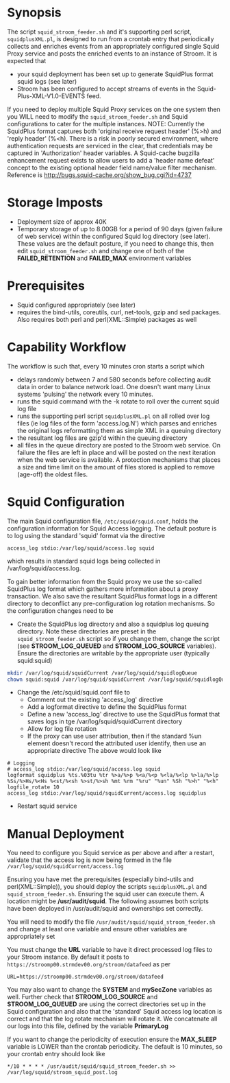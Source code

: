 # Synopsis
The script `squid_stroom_feeder.sh` and it's supporting perl script, `squidplusXML.pl`, is designed to run from a crontab entry that periodically collects and enriches events from an appropriately configured single Squid Proxy service and posts the enriched events to an instance of Stroom. It is expected that

  - your squid deployment has been set up to generate SquidPlus format squid logs (see later)
  - Stroom has been configured to accept streams of events in the Squid-Plus-XML-V1.0-EVENTS feed.

If you need to deploy multiple Squid Proxy services on the one system then you WILL need to modify the `squid_stroom_feeder.sh` and Squid configurations to cater for the multiple instances.
NOTE: Currently the SquidPlus format captures both 'original receive request header' (%>h) and 'reply header' (%<h). There is a risk in poorly secured environment, where authentication requests are serviced in the clear, that credentials may be captured in 'Authorization' header variables.  A Squid-cache bugzilla enhancement request exists to allow users to add a 'header name defeat' concept to the existing optional header field name/value filter mechanism. Reference is http://bugs.squid-cache.org/show_bug.cgi?id=4737


# Storage Imposts
  - Deployment size of approx 40K
  - Temporary storage of up to 8.00GB for a period of 90 days (given failure of web service) within the configured Squid log directory (see later).  These values are the default posture, if you need to change this, then edit `squid_stroom_feeder.sh` and change one of both of the **FAILED_RETENTION** and **FAILED_MAX** environment variables

# Prerequisites
  - Squid configured appropriately (see later)
  - requires the bind-utils, coreutils, curl, net-tools, gzip and sed packages. Also requires both perl and perl(XML::Simple) packages as well

# Capability Workflow
The workflow is such that, every 10 minutes cron starts a script which
  - delays randomly between 7 and 580 seconds before collecting audit data in order to balance network load. One doesn't want many Linux systems 'pulsing' the network every 10 minutes.
  - runs the squid command with the -k rotate to roll over the current squid log file
  - runs the supporting perl script `squidplusXML.pl` on all rolled over log files (ie log files of the form 'access.log.N') which parses and enriches the original logs reformatting them as simple XML in a queuing directory
  - the resultant log files are gzip'd within the queuing directory
  - all files in the queue directory are posted to the Stroom web service. On failure the files are left in place and will be posted on the next iteration when the web service is available. A protection mechanisms that places a size and time limit on the amount of files stored is applied to remove (age-off) the oldest files.

# Squid Configuration
The main Squid configuration file, `/etc/squid/squid.conf`, holds the configuration information for Squid Access logging. The default posture is to log using the standard 'squid' format via the directive
```
access_log stdio:/var/log/squid/access.log squid
```
which results in standard squid logs being collected in /var/log/squid/access.log.

To gain better information from the Squid proxy we use the so-called SquidPlus log format which gathers more information about a proxy transaction.  We also save the resultant SquidPlus format logs in a different directory to deconflict any pre-configuration log rotation mechanisms.  So the configuration changes need to be
  - Create the SquidPlus log directory and also a squidplus log queuing directory. Note these directories are preset in the `squid_stroom_feeder.sh` script so if you change them, change the script (see **STROOM_LOG_QUEUED** and **STROOM_LOG_SOURCE** variables). Ensure the directories are writable by the appropriate user (typically squid:squid)

```bash
mkdir /var/log/squid/squidCurrent /var/log/squid/squidlogQueue
chown squid:squid /var/log/squid/squidCurrent /var/log/squid/squidlogQueue
```
  - Change the /etc/squid/squid.conf file to
    - Comment out the existing 'access_log' directive
    - Add a logformat directive to define the SquidPlus format
    - Define a new 'access_log' directive to use the SquidPlus format that saves logs in tge /var/log/squid/squidCurrent directory
    - Allow for log file rotation
    - If the proxy can use user attribution, then if the standard %un element doesn't record the attributed user identify, then use an appropriate directive
    The above would look like

```
# Logging
# access_log stdio:/var/log/squid/access.log squid
logformat squidplus %ts.%03tu %tr %>a/%>p %<a/%<p %<la/%<lp %>la/%>lp %Ss/%>Hs/%<Hs %<st/%<sh %>st/%>sh %mt %rm "%ru" "%un" %Sh "%>h" "%<h"
logfile_rotate 10
access_log stdio:/var/log/squid/squidCurrent/access.log squidplus
```
  - Restart squid service


# Manual Deployment

You need to configure you Squid service as per above and after a restart, validate that the access log is now being formed in the file `/var/log/squid/squidCurrent/access.log`

Ensuring you have met the prerequisites (especially bind-utils and perl(XML::Simple)), you should deploy the scripts `squidplusXML.pl` and `squid_stroom_feeder.sh`. Ensuring the squid user can execute them. A location might be __/usr/audit/squid__.  The following assumes both scripts have been deployed in /usr/audit/squid and ownerships set correctly.

You will need to modify the file `/usr/audit/squid/squid_stroom_feeder.sh` and change at least one variable and ensure other variables are appropriately set

You must change the **URL** variable to have it direct processed log files to your Stroom instance. By default it posts to `https://stroomp00.strmdev00.org/stroom/datafeed` as per
```
URL=https://stroomp00.strmdev00.org/stroom/datafeed
```

You may also want to change the **SYSTEM** and **mySecZone** variables as well. Further check that **STROOM_LOG_SOURCE** and **STROOM_LOG_QUEUED** are using the correct directories set up in the Squid configuration and also that the 'standard' Squid access log location is correct and that the log rotate mechanism will rotate it. We concatenate all our logs into this file, defined by the variable **PrimaryLog**

If you want to change the periodicity of execution ensure the **MAX_SLEEP** variable is LOWER than the crontab periodicity. The default is 10 minutes, so your crontab entry should look like
```
*/10 * * * * /usr/audit/squid/squid_stroom_feeder.sh >> /var/log/squid/stroom_squid_post.log
```

